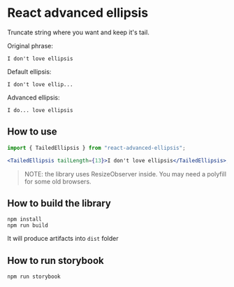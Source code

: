 # React advanced ellipsis

Truncate string where you want and keep it's tail.

Original phrase:

```
I don't love ellipsis
```

Default ellipsis:

```
I don't love ellip...
```

Advanced ellipsis:

```
I do... love ellipsis
```

## How to use

```jsx
import { TailedEllipsis } from "react-advanced-ellipsis";

<TailedEllipsis tailLength={13}>I don't love ellipsis</TailedEllipsis>;
```

> NOTE: the library uses ResizeObserver inside. You may need a polyfill for some old browsers.

## How to build the library

```
npm install
npm run build
```

It will produce artifacts into `dist` folder

## How to run storybook

```
npm run storybook
```
